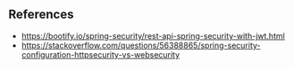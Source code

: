 ## References
- https://bootify.io/spring-security/rest-api-spring-security-with-jwt.html
- https://stackoverflow.com/questions/56388865/spring-security-configuration-httpsecurity-vs-websecurity